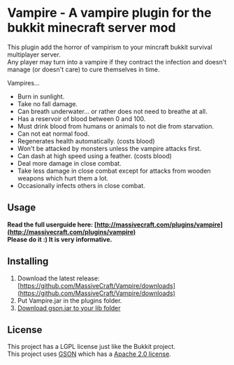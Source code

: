 Vampire - A vampire plugin for the bukkit minecraft server mod
====================
This plugin add the horror of vampirism to your mincraft bukkit survival multiplayer server.<br>
Any player may turn into a vampire if they contract the infection and doesn't manage (or doesn't care) to cure themselves in time.

Vampires...

* Burn in sunlight.
* Take no fall damage.
* Can breath underwater... or rather does not need to breathe at all.
* Has a reservoir of blood between 0 and 100.
* Must drink blood from humans or animals to not die from starvation.
* Can not eat normal food.
* Regenerates health automatically. (costs blood)
* Won't be attacked by monsters unless the vampire attacks first.
* Can dash at high speed using a feather. (costs blood)
* Deal more damage in close combat.
* Take less damage in close combat except for attacks from wooden weapons which hurt them a lot.
* Occasionally infects others in close combat.

Usage
---------
<b>Read the full userguide here: [http://massivecraft.com/plugins/vampire](http://massivecraft.com/plugins/vampire)</b><br/>
<b>Please do it :) It is very informative.</b>

Installing
----------
1. Download the latest release: [https://github.com/MassiveCraft/Vampire/downloads](https://github.com/MassiveCraft/Vampire/downloads)<br>
1. Put Vampire.jar in the plugins folder.
1. [Download gson.jar to your lib folder](http://massivecraft.com/plugins/libraries)

License
----------
This project has a LGPL license just like the Bukkit project.<br>
This project uses [GSON](http://code.google.com/p/google-gson/) which has a [Apache 2.0 license](http://www.apache.org/licenses/LICENSE-2.0 ).

